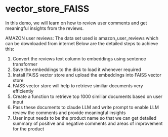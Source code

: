 # vector_store_FAISS
In this demo, we will learn on how to review user comments and get meaningful insights from the reviews.

AMAZON user reviews: The data set used is amazon_user_reviews which can be downloaded from internet
Below are the detailed steps to achieve this:
1. Convert the reviews text column to embeddings using sentence transformer
2. Save the embeddings to the disk to load it whenever required
3. Install FAISS vector store and upload the embeddings into FAISS vector store
4. FAISS vector store will help to retrieve similiar documents very efficiently
5. Create a function to retrieve top 1000 similiar documents based on user input
6. Pass these documents to claude LLM and write prompt to enable LLM review the comments and
   provide meaningful insights
7. User input needs to be the product name so that we can get detailed summary of positive and negative comments and areas of improvement for the product

